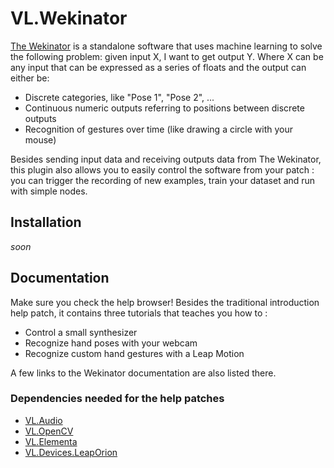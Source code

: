 # VL.Wekinator

[The Wekinator](http://www.wekinator.org/) is a standalone software that uses machine learning to solve the following problem: given input X, I want to get output Y. Where X can be any input that can be expressed as a series of floats and the output can either be:

- Discrete categories, like "Pose 1", "Pose 2", ...
- Continuous numeric outputs referring to positions between discrete outputs
- Recognition of gestures over time (like drawing a circle with your mouse)

Besides sending input data and receiving outputs data from The Wekinator, this plugin also allows you to easily control the software from your patch : you can trigger the recording of new examples, train your dataset and run with simple nodes.

## Installation

_soon_

## Documentation

Make sure you check the help browser! Besides the traditional introduction help patch, it contains three tutorials that teaches you how to :

- Control a small synthesizer
- Recognize hand poses with your webcam
- Recognize custom hand gestures with a Leap Motion

A few links to the Wekinator documentation are also listed there.

### Dependencies needed for the help patches

- [VL.Audio](https://github.com/vvvv/VL.audio)
- [VL.OpenCV](https://github.com/vvvv/VL.OpenCV)
- [VL.Elementa](https://github.com/vvvv-dottore/VL.Elementa)
- [VL.Devices.LeapOrion](https://github.com/vvvv/VL.Devices.LeapOrion)